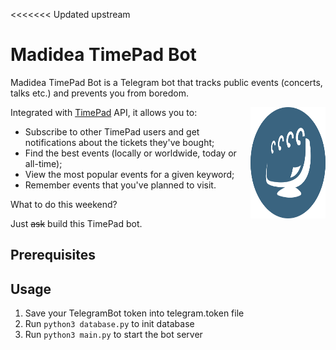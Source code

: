 <<<<<<< Updated upstream
# Madidea TimePad Bot

Madidea TimePad Bot is a Telegram bot that tracks public events (concerts, talks etc.) and prevents you from boredom.

<img align="right" width="120" height="178" alt="Size Limit logo" src="https://github.com/timepad/logo/blob/master/svg/mini-logo-timepad-with-background-2.svg">
     
Integrated with [TimePad](https://welcome.timepad.ru/) API, it allows you to:

* Subscribe to other TimePad users and get notifications about the tickets they've bought;
* Find the best events (locally or worldwide, today or all-time);
* View the most popular events for a given keyword;
* Remember events that you've planned to visit.

What to do this weekend?

Just ~~ask~~ build this TimePad bot.

## Prerequisites

## Usage 

1. Save your TelegramBot token into telegram.token file
2. Run ```python3 database.py``` to init database
3. Run ```python3 main.py``` to start the bot server
